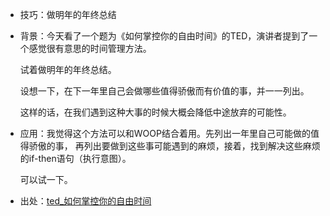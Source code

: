 + 技巧：做明年的年终总结
+ 背景：今天看了一个题为《如何掌控你的自由时间》的TED，演讲者提到了一个感觉很有意思的时间管理方法。

  试着做明年的年终总结。

  设想一下，在下一年里自己会做哪些值得骄傲而有价值的事，并一一列出。
  
  这样的话，在我们遇到这种大事的时候大概会降低中途放弃的可能性。
+ 应用：我觉得这个方法可以和WOOP结合着用。先列出一年里自己可能做的值得骄傲的事，
再列出要做到这些事可能遇到的麻烦，接着，找到解决这些麻烦的if-then语句（执行意图）。

  可以试一下。
+ 出处：[ted_如何掌控你的自由时间](http://open.163.com/movie/2016/12/I/B/MC82BCQAN_MC8U8L3IB.html)
